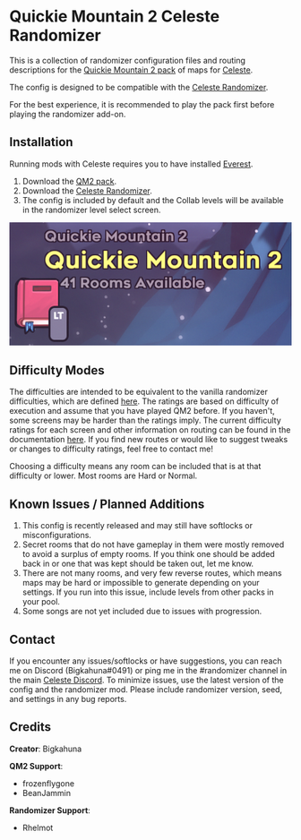 Quickie Mountain 2 Celeste Randomizer
==========================

This is a collection of randomizer configuration files and routing descriptions for the [Quickie Mountain 2 pack](https://gamebanana.com/maps/214450) of maps for [Celeste](http://www.celestegame.com/). 

The config is designed to be compatible with the [Celeste Randomizer](https://github.com/rhelmot/CelesteRandomizer).

For the best experience, it is recommended to play the pack first before playing the randomizer add-on.

Installation
------------
Running mods with Celeste requires you to have installed [Everest](https://everestapi.github.io/).

1. Download the [QM2 pack](https://gamebanana.com/maps/214450).
2. Download the [Celeste Randomizer](https://gamebanana.com/tools/6848).
3. The config is included by default and the Collab levels will be available in the randomizer level select screen.

![level select](docs/img/level_select.PNG)


Difficulty Modes
----------------
The difficulties are intended to be equivalent to the vanilla randomizer difficulties, which are defined [here](https://github.com/rhelmot/CelesteRandomizer#difficulty-modes). The ratings are based on difficulty of execution and assume that you have played QM2 before. If you haven't, some screens may be harder than the ratings imply. The current difficulty ratings for each screen and other information on routing can be found in the documentation [here](docs/routing). If you find new routes or would like to suggest tweaks or changes to difficulty ratings, feel free to contact me!

Choosing a difficulty means any room can be included that is at that difficulty or lower. Most rooms are Hard or Normal.


Known Issues / Planned Additions
--------------------------------
1. This config is recently released and may still have softlocks or misconfigurations.
2. Secret rooms that do not have gameplay in them were mostly removed to avoid a surplus of empty rooms. If you think one should be added back in or one that was kept should be taken out, let me know.
3. There are not many rooms, and very few reverse routes, which means maps may be hard or impossible to generate depending on your settings. If you run into this issue, include levels from other packs in your pool.
4. Some songs are not yet included due to issues with progression.


Contact
-------

If you encounter any issues/softlocks or have suggestions, you can reach me on Discord (Bigkahuna#0491) or ping me in the #randomizer channel in the main [Celeste Discord](https://discord.gg/celeste). To minimize issues, use the latest version of the config and the randomizer mod. Please include randomizer version, seed, and settings in any bug reports.


Credits
-------

**Creator**: Bigkahuna

**QM2 Support**:
* frozenflygone
* BeanJammin

**Randomizer Support**:
* Rhelmot